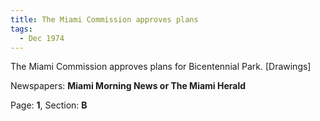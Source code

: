 ```yaml
---  
title: The Miami Commission approves plans  
tags:  
  - Dec 1974  
---  
```

  
The Miami Commission approves plans for Bicentennial Park. [Drawings]  
  
Newspapers: **Miami Morning News or The Miami Herald**  
  
Page: **1**, Section: **B** 
